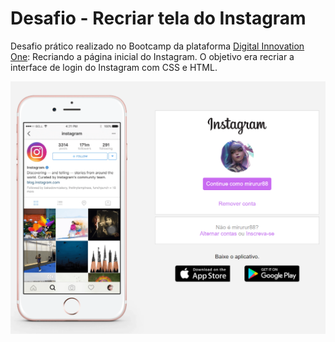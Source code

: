 # Desafio - Recriar tela do Instagram

Desafio prático realizado no Bootcamp da plataforma [Digital Innovation One](https://www.dio.me/): Recriando a página inicial do Instagram.
O objetivo era recriar a interface de login do Instagram com CSS e HTML.

![print da tela](https://github.com/ongacarol/Desafio---Recriar-tela-do-Instagram/blob/main/tela%20final.png?raw=true)


